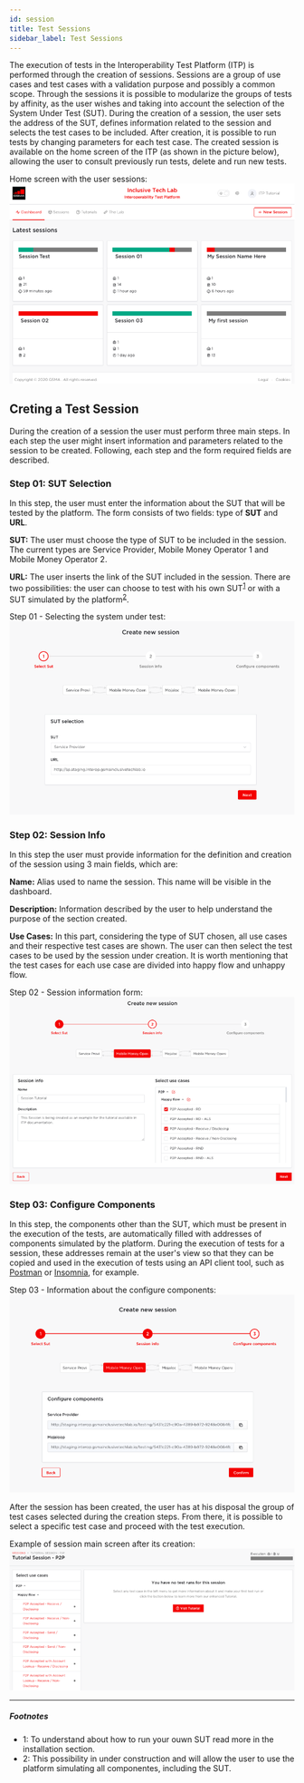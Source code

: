```yaml
---
id: session
title: Test Sessions
sidebar_label: Test Sessions
---
```


The execution of tests in the Interoperability Test Platform (ITP) is performed
through the creation of sessions. Sessions are a group of use cases and test
cases with a validation purpose and possibly a common scope. Through the
sessions it is possible to modularize the groups of tests by affinity, as the
user wishes and taking into account the selection of the System Under Test
(SUT). During the creation of a session, the user sets the address of the SUT,
defines information related to the session and selects the test cases to be
included. After creation, it is possible to run tests by changing parameters for
each test case. The created session is available on the home screen of the ITP
(as shown in the picture below), allowing the user to consult previously run
tests, delete and run new tests.

Home screen with the user sessions: ![ITP Home](/img/itphome.png)

## Creting a Test Session

During the creation of a session the user must perform three main steps. In each
step the user might insert information and parameters related to the session to
be created. Following, each step and the form required fields are described.

### Step 01: SUT Selection

In this step, the user must enter the information about the SUT that will be
tested by the platform. The form consists of two fields: type of **SUT** and
**URL**.

**SUT:** The user must choose the type of SUT to be included in the session. The
current types are Service Provider, Mobile Money Operator 1 and Mobile Money
Operator 2.

**URL:** The user inserts the link of the SUT included in the session. There are
two possibilities: the user can choose to test with his own
SUT<sup>[1](#instancedsut)</sup> or with a SUT simulated by the
platform<sup>[2](#simulatedsut)</sup>.

Step 01 - Selecting the system under test:
![ITP Session SUT Selection](/img/itpselectsut.png)

### Step 02: Session Info

In this step the user must provide information for the definition and creation
of the session using 3 main fields, which are:

**Name:** Alias used to name the session. This name will be visible in the
dashboard.

**Description:** Information described by the user to help understand the
purpose of the section created.

**Use Cases:** In this part, considering the type of SUT chosen, all use cases
and their respective test cases are shown. The user can then select the test
cases to be used by the session under creation. It is worth mentioning that the
test cases for each use case are divided into happy flow and unhappy flow.

Step 02 - Session information form: ![ITP Session Info](/img/itpsessioninfo.png)

### Step 03: Configure Components

In this step, the components other than the SUT, which must be present in the
execution of the tests, are automatically filled with addresses of components
simulated by the platform. During the execution of tests for a session, these
addresses remain at the user's view so that they can be copied and used in the
execution of tests using an API client tool, such as
[Postman](https://www.postman.com) or [Insomnia](https://insomnia.rest), for
example.

Step 03 - Information about the configure components:
![ITP Session Configure Compponents](/img/itpsessionconfigure.png)

After the session has been created, the user has at his disposal the group of
test cases selected during the creation steps. From there, it is possible to
select a specific test case and proceed with the test execution.

Example of session main screen after its creation:
![Session Screen](/img/itpsessionscreen.png)

---

##### Footnotes

- <a name="instancedsut">1</a>: To understand about how to run your ouwn SUT
  read more in the installation section.
- <a name="simulatedsut">2</a>: This possibility in under construction and will
  allow the user to use the platform simulating all componentes, including the
  SUT.
